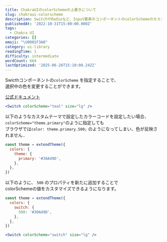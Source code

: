 ```yaml
---
title: ChakraUIのcolorSchemeの上書きについて
slug: chakraui-colorscheme
description: SwitchやRadioなど、Input要素のコンポーネントのcolorSchemeのカスタマイズ方法についてご紹介しています。
publishedAt: '2022-10-31T15:00:00.000Z'
tags:
  - Chakra UI
categories: []
emoji: "\U0001F3A8"
category: ui-library
readingTime: 1
difficulty: intermediate
wordCount: 664
lastOptimized: '2025-06-26T15:10:08.242Z'
---
```


Swicthコンポーネントの`colorScheme` を指定することで、  
選択中の色を変更することができます。

[公式ドキュメント](https://chakra-ui.com/docs/components/switch/usage#switch-background-color)

```jsx
<Switch colorScheme="teal" size="lg" />
```

以下のようなカスタムテーマで設定したカラーコードを設定したい場合、  
`colorScheme="theme.primary"`のように指定しても  
ブラウザでは`color: theme.primary.500;` のようになってしまい、色が反映されません..

```jsx
const theme = extendTheme({
  colors: {
    theme: {
      primary: '#30A49D',
    },
  },
})
```

以下のように、 `500` のプロパティを新たに追加することで  
colorSchemeの値をカスタマイズできるようになります。

```jsx
const theme = extendTheme({
  colors: {
    switch: {
      500: '#30A49D',
    },
  },
})
```

```jsx
<Switch colorScheme="switch" size="lg" />
```

